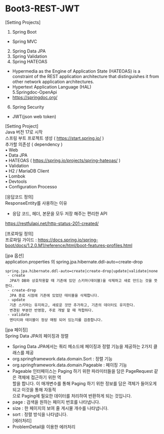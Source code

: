 # Boot3-REST-JWT  

[Setting Projects]  
1. Spring Boot  
 - Spring MVC  
2. Spring Data JPA  
3. Spring Validation  
4. Spring HATEOAS  
 - Hypermedia as the Engine of Application State (HATEOAS) is a constraint of the REST application architecture that distinguishes it from other network application architectures.    
 - Hypertext Application Language (HAL)  
5.Springdoc-OpenApi  
 - https://springdoc.org/  
6. Spring Security  
 - JWT(json web token)  

[Setting Project]  
Java 버전 17로 시작  
스프링 부트 프로젝트 생성 ( https://start.spring.io/ )  
추가할 의존성 ( dependency )  
• Web  
• Data JPA  
• HATEOAS  ( https://spring.io/projects/spring-hateoas/ )  
• Validation  
• H2 / MariaDB Client  
• Lombok  
• Devtools  
• Configuration Processo  

[응답코드 정의]  
ResponseEntity를 사용하는 이유  
 - 응답 코드, 헤더, 본문을 모두 저장 해주는 편리한 API  
 
https://restfulapi.net/http-status-201-created/  

[프로파일 정의]  
프로파일 가이드 : https://docs.spring.io/spring-boot/docs/1.2.0.M1/reference/html/boot-features-profiles.html  

[jpa 옵션]  
application.properties 의 spring.jpa.hibernate.ddl-auto=create-drop
```
spring.jpa.hibernate.ddl-auto=create|create-drop|update|validate|none  
 - create  
  JPA가 DB와 상호작용할 때 기존에 있던 스키마(테이블)을 삭제하고 새로 만드는 것을 뜻한다.  
 - create-drop
  JPA 종료 시점에 기존에 있었던 테이블을 삭제합니다.
 - update
  기존 스키마는 유지하고, 새로운 것만 추가하고, 기존의 데이터도 유지한다. 
  변경된 부분만 반영함, 주로 개발 할 때 적합하다.
 - validate
  엔티티와 테이블이 정상 매핑 되어 있는지를 검증합니다.
```  
[jpa 페이징]  
Spring Data JPA의 페이징과 정렬  
 - Spring Data JPA에서는 쿼리 메소드에 페이징과 정렬 기능을 제공하는 2가지 클래스를 제공  
 - org.springframework.data.domain.Sort : 정렬 기능  
 - org.springframework.data.domain.Pageable : 페이징 기능  
 - Pageable 인터페이스는 Paging 하기 위한 파라미터들을 담은 PageRequest 같은 객체에 접근하기 위한 역  
할을 합니다. 이 매개변수를 통해 Paging 하기 위한 정보를 담은 객체가 들어오게 되고 이것을 통해 자동적  
으로 Paging에 필요한 데이터를 처리하여 반환하게 되는 것입니다.  
 - page : 검색을 원하는 페이지 번호를 나타냅니다.  
 - size : 한 페이지의 보여 줄 게시물 개수를 나타냅니다.  
 - sort : 정렬 방식을 나타냅니다.  
[에러처리]  
 - ProblemDetail을 이용한 에러처리  